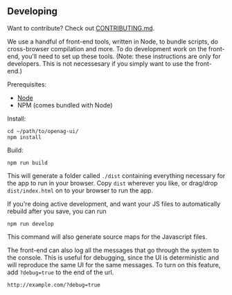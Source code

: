 Developing
----------

Want to contribute? Check out [CONTRIBUTING.md](https://github.com/OpenAgInitiative/openag-ui/blob/master/CONTRIBUTING.md).

We use a handful of front-end tools, written in Node, to bundle scripts, do
cross-browser compilation and more. To do development work on the front-end,
you'll need to set up these tools. (Note: these instructions are only for
developers. This is not necessesary if you simply
want to use the front-end.)

Prerequisites:

- [Node](http://nodejs.org)
- NPM (comes bundled with Node)

Install:

    cd ~/path/to/openag-ui/
    npm install

Build:

    npm run build

This will generate a folder called `./dist` containing everything necessary for
the app to run in your browser. Copy `dist` wherever you like, or drag/drop
`dist/index.html` on to your browser to run the app.

If you're doing active development, and want your JS files to automatically
rebuild after you save, you can run

    npm run develop

This command will also generate source maps for the Javascript files.

The front-end can also log all the messages that go through the system to the
console. This is useful for debugging, since the UI is deterministic and will
reproduce the same UI for the same messages.
To turn on this feature, add `?debug=true` to the end of the url.

    http://example.com/?debug=true